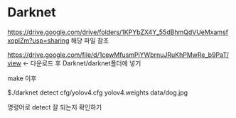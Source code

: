 # Darknet

https://drive.google.com/drive/folders/1KPYbZX4Y_55dBhmQdVUeMxamsfxopIZm?usp=sharing
해당 파일 참조

https://drive.google.com/file/d/1cewMfusmPjYWbrnuJRuKhPMwRe_b9PaT/view <- 다운로드 후 Darknet/darknet폴더에 넣기

make 이후

$./darknet detect cfg/yolov4.cfg yolov4.weights data/dog.jpg

명령어로 detect 잘 되는지 확인하기
